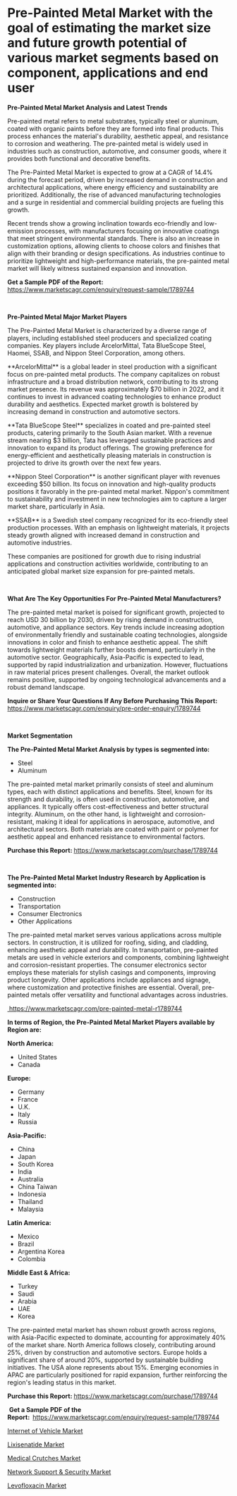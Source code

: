<p><h1>Pre-Painted Metal Market with the goal of estimating the market size and future growth potential of various market segments based on component, applications and end user</h1></p><p><strong>Pre-Painted Metal Market Analysis and Latest Trends</strong></p>
<p><p>Pre-painted metal refers to metal substrates, typically steel or aluminum, coated with organic paints before they are formed into final products. This process enhances the material's durability, aesthetic appeal, and resistance to corrosion and weathering. The pre-painted metal is widely used in industries such as construction, automotive, and consumer goods, where it provides both functional and decorative benefits.</p><p>The Pre-Painted Metal Market is expected to grow at a CAGR of 14.4% during the forecast period, driven by increased demand in construction and architectural applications, where energy efficiency and sustainability are prioritized. Additionally, the rise of advanced manufacturing technologies and a surge in residential and commercial building projects are fueling this growth. </p><p>Recent trends show a growing inclination towards eco-friendly and low-emission processes, with manufacturers focusing on innovative coatings that meet stringent environmental standards. There is also an increase in customization options, allowing clients to choose colors and finishes that align with their branding or design specifications. As industries continue to prioritize lightweight and high-performance materials, the pre-painted metal market will likely witness sustained expansion and innovation.</p></p>
<p><strong>Get a Sample PDF of the Report:&nbsp;</strong> <a href="https://www.marketscagr.com/enquiry/request-sample/1789744?utm_campaign=1879&utm_medium=2&utm_source=Github&utm_content=ia&utm_term=20122024&utm_id=pre-painted-metal">https://www.marketscagr.com/enquiry/request-sample/1789744</a></p>
<p>&nbsp;</p>
<p><strong>Pre-Painted Metal Major Market Players</strong></p>
<p><p>The Pre-Painted Metal Market is characterized by a diverse range of players, including established steel producers and specialized coating companies. Key players include ArcelorMittal, Tata BlueScope Steel, Haomei, SSAB, and Nippon Steel Corporation, among others.</p><p>**ArcelorMittal** is a global leader in steel production with a significant focus on pre-painted metal products. The company capitalizes on robust infrastructure and a broad distribution network, contributing to its strong market presence. Its revenue was approximately $70 billion in 2022, and it continues to invest in advanced coating technologies to enhance product durability and aesthetics. Expected market growth is bolstered by increasing demand in construction and automotive sectors.</p><p>**Tata BlueScope Steel** specializes in coated and pre-painted steel products, catering primarily to the South Asian market. With a revenue stream nearing $3 billion, Tata has leveraged sustainable practices and innovation to expand its product offerings. The growing preference for energy-efficient and aesthetically pleasing materials in construction is projected to drive its growth over the next few years.</p><p>**Nippon Steel Corporation** is another significant player with revenues exceeding $50 billion. Its focus on innovation and high-quality products positions it favorably in the pre-painted metal market. Nippon's commitment to sustainability and investment in new technologies aim to capture a larger market share, particularly in Asia.</p><p>**SSAB** is a Swedish steel company recognized for its eco-friendly steel production processes. With an emphasis on lightweight materials, it projects steady growth aligned with increased demand in construction and automotive industries.</p><p>These companies are positioned for growth due to rising industrial applications and construction activities worldwide, contributing to an anticipated global market size expansion for pre-painted metals.</p></p>
<p>&nbsp;</p>
<p><strong>What Are The Key Opportunities For Pre-Painted Metal Manufacturers?</strong></p>
<p><p>The pre-painted metal market is poised for significant growth, projected to reach USD 30 billion by 2030, driven by rising demand in construction, automotive, and appliance sectors. Key trends include increasing adoption of environmentally friendly and sustainable coating technologies, alongside innovations in color and finish to enhance aesthetic appeal. The shift towards lightweight materials further boosts demand, particularly in the automotive sector. Geographically, Asia-Pacific is expected to lead, supported by rapid industrialization and urbanization. However, fluctuations in raw material prices present challenges. Overall, the market outlook remains positive, supported by ongoing technological advancements and a robust demand landscape.</p></p>
<p><strong>Inquire or Share Your Questions If Any Before Purchasing This Report:</strong> <a href="https://www.marketscagr.com/enquiry/pre-order-enquiry/1789744?utm_campaign=1879&utm_medium=2&utm_source=Github&utm_content=ia&utm_term=20122024&utm_id=pre-painted-metal">https://www.marketscagr.com/enquiry/pre-order-enquiry/1789744</a></p>
<p>&nbsp;</p>
<p><strong>Market Segmentation</strong></p>
<p><strong>The Pre-Painted Metal Market Analysis by types is segmented into:</strong></p>
<p><ul><li>Steel</li><li>Aluminum</li></ul></p>
<p><p>The pre-painted metal market primarily consists of steel and aluminum types, each with distinct applications and benefits. Steel, known for its strength and durability, is often used in construction, automotive, and appliances. It typically offers cost-effectiveness and better structural integrity. Aluminum, on the other hand, is lightweight and corrosion-resistant, making it ideal for applications in aerospace, automotive, and architectural sectors. Both materials are coated with paint or polymer for aesthetic appeal and enhanced resistance to environmental factors.</p></p>
<p><strong>Purchase this Report:&nbsp;</strong><a href="https://www.marketscagr.com/purchase/1789744?utm_campaign=1879&utm_medium=2&utm_source=Github&utm_content=ia&utm_term=20122024&utm_id=pre-painted-metal">https://www.marketscagr.com/purchase/1789744</a></p>
<p>&nbsp;</p>
<p><strong>The Pre-Painted Metal Market Industry Research by Application is segmented into:</strong></p>
<p><ul><li>Construction</li><li>Transportation</li><li>Consumer Electronics</li><li>Other Applications</li></ul></p>
<p><p>The pre-painted metal market serves various applications across multiple sectors. In construction, it is utilized for roofing, siding, and cladding, enhancing aesthetic appeal and durability. In transportation, pre-painted metals are used in vehicle exteriors and components, combining lightweight and corrosion-resistant properties. The consumer electronics sector employs these materials for stylish casings and components, improving product longevity. Other applications include appliances and signage, where customization and protective finishes are essential. Overall, pre-painted metals offer versatility and functional advantages across industries.</p></p>
<p><a href="https://www.marketscagr.com/pre-painted-metal-r1789744?utm_campaign=1879&utm_medium=2&utm_source=Github&utm_content=ia&utm_term=20122024&utm_id=pre-painted-metal">&nbsp;https://www.marketscagr.com/pre-painted-metal-r1789744</a></p>
<p><strong>In terms of Region, the Pre-Painted Metal Market Players available by Region are:</strong></p>
<p>
    <p> <strong> North America: </strong>
        <ul>
            <li>United States</li>
            <li>Canada</li>
        </ul>
        </p> 
    <p> <strong> Europe: </strong>
        <ul>
            <li>Germany</li>
            <li>France</li>
            <li>U.K.</li>
            <li>Italy</li>
            <li>Russia</li>
        </ul>
        </p> 
    <p> <strong> Asia-Pacific: </strong>
        <ul>
            <li>China</li>
            <li>Japan</li>
            <li>South Korea</li>
            <li>India</li>
            <li>Australia</li>
            <li>China Taiwan</li>
            <li>Indonesia</li>
            <li>Thailand</li>
            <li>Malaysia</li>
        </ul>
        </p> 
    <p> <strong> Latin America: </strong>
        <ul>
            <li>Mexico</li>
            <li>Brazil</li>
            <li>Argentina Korea</li>
            <li>Colombia</li>
        </ul>
        </p> 
    <p> <strong> Middle East & Africa: </strong>
        <ul>
            <li>Turkey</li>
            <li>Saudi</li>
            <li>Arabia</li>
            <li>UAE</li>
            <li>Korea</li>
        </ul>
    </p>
    </p>
<p><p>The pre-painted metal market has shown robust growth across regions, with Asia-Pacific expected to dominate, accounting for approximately 40% of the market share. North America follows closely, contributing around 25%, driven by construction and automotive sectors. Europe holds a significant share of around 20%, supported by sustainable building initiatives. The USA alone represents about 15%. Emerging economies in APAC are particularly positioned for rapid expansion, further reinforcing the region's leading status in this market.</p></p>
<p><strong>Purchase this Report: </strong><a href="https://www.marketscagr.com/purchase/1789744?utm_campaign=1879&utm_medium=2&utm_source=Github&utm_content=ia&utm_term=20122024&utm_id=pre-painted-metal">https://www.marketscagr.com/purchase/1789744</a></p>
<p>&nbsp;<strong>Get a Sample PDF of the Report:&nbsp;&nbsp;</strong><a href="https://www.marketscagr.com/enquiry/request-sample/1789744?utm_campaign=1879&utm_medium=2&utm_source=Github&utm_content=ia&utm_term=20122024&utm_id=pre-painted-metal">https://www.marketscagr.com/enquiry/request-sample/1789744</a></p>
<p><strong></strong></p>
<p><p><a href="https://www.linkedin.com/pulse/breaking-down-internet-vehicle-market-growth-44-cagr-expected-jdycf?utm_campaign=1879&utm_medium=2&utm_source=Github&utm_content=ia&utm_term=20122024&utm_id=pre-painted-metal">Internet of Vehicle Market</a></p><p><a href="https://www.linkedin.com/pulse/opportunities-challenges-lixisenatide-market-strategic-insights-0gdze?utm_campaign=1879&utm_medium=2&utm_source=Github&utm_content=ia&utm_term=20122024&utm_id=pre-painted-metal">Lixisenatide Market</a></p><p><a href="https://www.linkedin.com/pulse/global-medical-crutches-market-forecast-2024-2031-sustained-o8fef?utm_campaign=1879&utm_medium=2&utm_source=Github&utm_content=ia&utm_term=20122024&utm_id=pre-painted-metal">Medical Crutches Market</a></p><p><a href="https://www.linkedin.com/pulse/future-network-support-security-market-expected-cagr-61-over-2024-sajwf?utm_campaign=1879&utm_medium=2&utm_source=Github&utm_content=ia&utm_term=20122024&utm_id=pre-painted-metal">Network Support & Security Market</a></p><p><a href="https://www.linkedin.com/pulse/levofloxacin-market-research-report-identifying-challenges-development-cc2ye?utm_campaign=1879&utm_medium=2&utm_source=Github&utm_content=ia&utm_term=20122024&utm_id=pre-painted-metal">Levofloxacin Market</a></p></p>